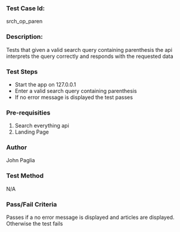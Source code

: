 ### Test Case Id: 
srch_op_paren

### Description:
Tests that given a valid search query containing parenthesis the api interprets the query correctly and responds with the requested data

### Test Steps
- Start the app on 127.0.0.1
- Enter a valid search query containing parenthesis
- If no error message is displayed the test passes

### Pre-requisities
1. Search everything api 
2. Landing Page

### Author
John Paglia

### Test Method
N/A

### Pass/Fail Criteria
Passes if a no error message is displayed and articles are displayed. Otherwise the test fails
